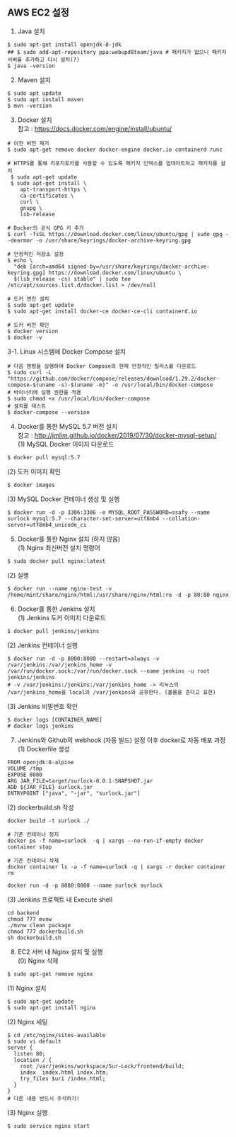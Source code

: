 ## AWS EC2 설정

1. Java 설치
```
$ sudo apt-get install openjdk-8-jdk
## $ sudo add-apt-repository ppa:webupd8team/java # 패키지가 없으니 패키지 서버를 추가하고 다시 설치(?)
$ java -version
```  

2. Maven 설치
```
$ sudo apt update
$ sudo apt install maven
$ mvn -version
```  

3. Docker 설치  
참고 : https://docs.docker.com/engine/install/ubuntu/
```
# 이전 버전 제거
$ sudo apt-get remove docker docker-engine docker.io containerd runc  

# HTTPS를 통해 리포지토리를 사용할 수 있도록 패키지 인덱스를 업데이트하고 패키지를 설치
 $ sudo apt-get update
 $ sudo apt-get install \
    apt-transport-https \
    ca-certificates \
    curl \
    gnupg \
    lsb-release  

# Docker의 공식 GPG 키 추가
$ curl -fsSL https://download.docker.com/linux/ubuntu/gpg | sudo gpg --dearmor -o /usr/share/keyrings/docker-archive-keyring.gpg  

# 안정적인 저장소 설정
$ echo \
  "deb [arch=amd64 signed-by=/usr/share/keyrings/docker-archive-keyring.gpg] https://download.docker.com/linux/ubuntu \
  $(lsb_release -cs) stable" | sudo tee /etc/apt/sources.list.d/docker.list > /dev/null  

# 도커 엔진 설치
$ sudo apt-get update
$ sudo apt-get install docker-ce docker-ce-cli containerd.io  

# 도커 버전 확인
$ docker version
$ docker -v
```  

3-1. Linux 시스템에 Docker Compose 설치
```
# 다음 명령을 실행하여 Docker Compose의 현재 안정적인 릴리스를 다운로드
$ sudo curl -L "https://github.com/docker/compose/releases/download/1.29.2/docker-compose-$(uname -s)-$(uname -m)" -o /usr/local/bin/docker-compose
# 바이너리에 실행 권한을 적용
$ sudo chmod +x /usr/local/bin/docker-compose
# 설치를 테스트
$ docker-compose --version
```

4.  Docker를 통한 MySQL 5.7 버전 설치  
참고 : http://jmlim.github.io/docker/2019/07/30/docker-mysql-setup/  
(1) MySQL Docker 이미지 다운로드
```
$ docker pull mysql:5.7
```
(2) 도커 이미지 확인
```
$ docker images
```
(3) MySQL Docker 컨테이너 생성 및 실행
``` 
$ docker run -d -p 3306:3306 -e MYSQL_ROOT_PASSWORD=ssafy --name surlock mysql:5.7 --character-set-server=utf8mb4 --collation-server=utf8mb4_unicode_ci
```

5. Docker를 통한 Nginx 설치 (하지 않음)  
(1) Nginx 최신버전 설치 명령어
```
$ sudo docker pull nginx:latest
```
(2) 실행
```
$ docker run --name nginx-test -v /home/mint/share/nginx/html:/usr/share/nginx/html:ro -d -p 80:80 nginx
```

6. Docker를 통한 Jenkins 설치  
(1) Jenkins 도커 이미지 다운로드
```
$ docker pull jenkins/jenkins
```  
(2) Jenkins 컨테이너 실행
```
$ docker run -d -p 8000:8080 --restart=always -v /var/jenkins:/var/jenkins_home -v /var/run/docker.sock:/var/run/docker.sock --name jenkins -u root jenkins/jenkins
# -v /var/jenkins:/jenkins:/var/jenkins_home -> 리눅스의 /var/jenkins_home을 local의 /var/jenkins와 공유한다. (볼륨을 준다고 표현) 
```
(3) Jenkins 비밀번호 확인
```
$ docker logs [CONTAINER_NAME]
# docker logs jenkins
```

7. Jenkins와 Github의 webhook (자동 빌드) 설정 이후 docker로 자동 배포 과정  
(1) Dockerfile 생성
```
FROM openjdk:8-alpine
VOLUME /tmp
EXPOSE 8080
ARG JAR_FILE=target/surlock-0.0.1-SNAPSHOT.jar
ADD ${JAR_FILE} surlock.jar
ENTRYPOINT ["java", "-jar", "surlock.jar"]
```  
(2) dockerbuild.sh 작성
```
docker build -t surlock ./  

# 기존 컨테이너 정지
docker ps -f name=surlock  -q | xargs --no-run-if-empty docker container stop  

# 기존 컨테이너 삭제
docker container ls -a -f name=surlock -q | xargs -r docker container rm  

docker run -d -p 8080:8080 --name surlock surlock
```  
(3) Jenkins 프로젝트 내 Execute shell
```
cd backend
chmod 777 mvnw
./mvnw clean package
chmod 777 dockerbuild.sh
sh dockerbuild.sh
```  

8. EC2 서버 내 Nginx 설치 및 실행  
(0) Nginx 삭제
```
$ sudo apt-get remove nginx
```  
(1) Nginx 설치
```
$ sudo apt-get update
$ sudo apt-get install nginx
```  
(2) Nginx 세팅
```
$ cd /etc/nginx/sites-available
$ sudo vi default 
server {
  listen 80;
  location / {
    root /var/jenkins/workspace/Sur-Lock/frontend/build;
    index  index.html index.htm;
    try_files $uri /index.html;
  }
}
# 다른 내용 반드시 주석하기!
```  
(3) Nginx 실행
```
$ sudo service nginx start
```
